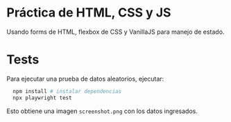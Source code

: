 # Práctica de HTML, CSS y JS

Usando forms de HTML, flexbox de CSS y VanillaJS para manejo de estado.

# Tests

Para ejecutar una prueba de datos aleatorios, ejecutar:
```bash
  npm install # instalar dependencias
  npx playwright test
```
Esto obtiene una imagen `screenshot.png` con los datos ingresados.

